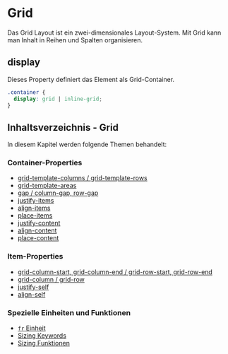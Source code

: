 # Grid

Das Grid Layout ist ein zwei-dimensionales Layout-System. Mit Grid kann man Inhalt in Reihen und Spalten organisieren.

## display

Dieses Property definiert das Element als Grid-Container.

```CSS
.container {
  display: grid | inline-grid;
}
```

## Inhaltsverzeichnis - Grid

In diesem Kapitel werden folgende Themen behandelt:

### Container-Properties

- [grid-template-columns / grid-template-rows](grid-templat-columns-grid-template-rows.md)
- [grid-template-areas](grid-template-areas.md)
- [gap / column-gap, row-gap](gap-row-gap-column-gap.md)
- [justify-items](justify-items.md)
- [align-items](align-itmes.md)
- [place-items](place-items.md)
- [justify-content](justify-content.md)
- [align-content](align-content-grid.md)
- [place-content](place-content.md)

### Item-Properties

- [grid-column-start, grid-column-end / grid-row-start, grid-row-end](grid-column-start-grid-column-end-grid-row-start-grid-row-end.md)
- [grid-column / grid-row](grid-area.md)
- [justify-self](justify-self.md)
- [align-self](align-self.md)

### Spezielle Einheiten und Funktionen

- [`fr` Einheit](fr-Einheit.md)
- [Sizing Keywords](Sizing-Keywords.md)
- [Sizing Funktionen](Sizing-Funktionen.md)
